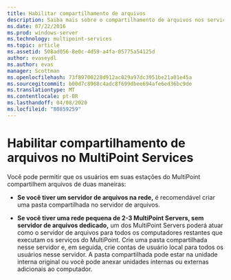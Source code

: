 ```yaml
---
title: Habilitar compartilhamento de arquivos
description: Saiba mais sobre o compartilhamento de arquivos nos serviços do MultiPoint
ms.date: 07/22/2016
ms.prod: windows-server
ms.technology: multipoint-services
ms.topic: article
ms.assetid: 508ad056-8e0c-4d59-a4fa-05775a54125d
author: evaseydl
ms.author: evas
manager: Scottman
ms.openlocfilehash: 73f89700228d912ac029a97dc3951be21a01e45a
ms.sourcegitcommit: b00d7c8968c4adc8f699dbee694afe6ed36bc9de
ms.translationtype: MT
ms.contentlocale: pt-BR
ms.lasthandoff: 04/08/2020
ms.locfileid: "80859259"
---
```

# <a name="enable-file-sharing-in-multipoint-services"></a>Habilitar compartilhamento de arquivos no MultiPoint Services
Você pode permitir que os usuários em suas estações do MultiPoint compartilhem arquivos de duas maneiras:  
  
-   **Se você tiver um servidor de arquivos na rede,** é recomendável criar uma pasta compartilhada no servidor de arquivos.  
  
-   **Se você tiver uma rede pequena de 2-3 MultiPoint Servers, sem servidor de arquivos dedicado,** um dos MultiPoint Servers poderá atuar como o servidor de arquivos para todos os computadores restantes que executam os serviços do MultiPoint. Crie uma pasta compartilhada nesse servidor e, em seguida, crie contas de usuário local para todos os usuários nesse servidor. A pasta compartilhada pode estar na unidade interna original ou você pode anexar unidades internas ou externas adicionais ao computador.  
  

